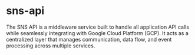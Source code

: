 # sns-api
The SNS API is a middleware service built to handle all application API calls while seamlessly integrating with Google Cloud Platform (GCP). It acts as a centralized layer that manages communication, data flow, and event processing across multiple services.
